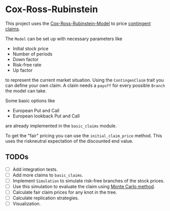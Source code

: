 # Cox-Ross-Rubinstein

This project uses the [Cox-Ross-Rubinstein-Model](https://en.wikipedia.org/wiki/Binomial_options_pricing_model) to price [contingent claims](https://en.wikipedia.org/wiki/Contingent_claim).

The `Model` can be set up with necessary parameters like

* Initial stock price
* Number of periods
* Down factor
* Risk-free rate
* Up factor

to represent the current market situation.
Using the `ContingenClaim` trait you can define your own claim.
A claim needs a `payoff` for every possible `Branch` the model can take.

Some basic options like

* European Put and Call
* European lookback Put and Call

are already implemented in the `basic_claims` module.

To get the "fair" pricing you can use the `initial_claim_price` method.
This uses the riskneutral expectation of the discounted end value.

## TODOs

- [ ] Add integration tests.
- [ ] Add more claims to `basic_claims`.
- [ ] Implement `Simulation` to simulate risk-free branches of the stock prices.
- [ ] Use this simulation to evaluate the claim using [Monte Carlo method](https://en.wikipedia.org/wiki/Monte_Carlo_method).
- [ ] Calculate fair claim prices for any knot in the tree.
- [ ] Calculate replication strategies.
- [ ] Visualization.
